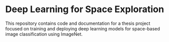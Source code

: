 # Deep Learning for Space Exploration

This repository contains code and documentation for a thesis project focused on training and deploying deep learning models for space-based image classification using ImageNet.